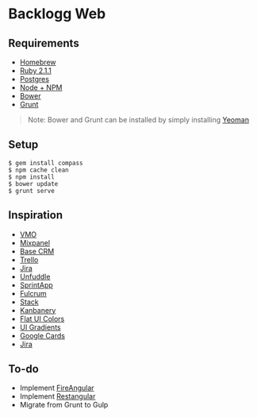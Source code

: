 # Backlogg Web

## Requirements
- [Homebrew](http://brew.sh)
- [Ruby 2.1.1](https://github.com/sstephenson/rbenv#homebrew-on-mac-os-x)
- [Postgres](http://postgresapp.com/)
- [Node + NPM](http://nodejs.org)
- [Bower](http://bower.io)
- [Grunt](http://gruntjs.com)

> Note: Bower and Grunt can be installed by simply installing [Yeoman](http://yeoman.io)

## Setup

```
$ gem install compass
$ npm cache clean
$ npm install
$ bower update
$ grunt serve
```

## Inspiration
- [VMO](https://vwo.com/pricing/)
- [Mixpanel](https://mixpanel.com)
- [Base CRM](https://getbase.com)
- [Trello](http://www.trello.com)
- [Jira](https://www.atlassian.com/software/jira)
- [Unfuddle](https://unfuddle.com)
- [SprintApp](http://www.opensourcerails.com/sprintapp)
- [Fulcrum](http://www.opensourcerails.com/fulcrum)
- [Stack](http://www.getstack.io)
- [Kanbanery](https://kanbanery.com)
- [Flat UI Colors](http://flatuicolors.com)
- [UI Gradients](http://uigradients.com)
- [Google Cards](https://dribbble.com/shots/1857391-Exploration-Google-Cards-Style)
- [Jira](http://blogs.atlassian.com/2015/01/sprint-planning-atlassian/)

## To-do
- Implement [FireAngular](https://www.firebase.com/docs/web/libraries/angular/index.html)
- Implement [Restangular](https://github.com/mgonto/restangular)
- Migrate from Grunt to Gulp